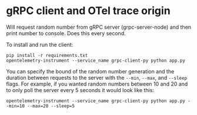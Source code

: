 # gRPC client and OTel trace origin

Will request random number from gRPC server (grpc-server-node) and then print number to console. Does this every second.

To install and run the client:

```
pip install -r requirements.txt
opentelemetry-instrument --service_name grpc-client-py python app.py
```

You can specify the bound of the random number generation and the duration between requests to the server with the `--min`, `--max`, and `--sleep` flags. For example, if you wanted random numbers between 10 and 20 and to only poll the server every 5 seconds it would look like this:

```
opentelemetry-instrument --service_name grpc-client-py python app.py --min=10 --max=20 --sleep=5
```